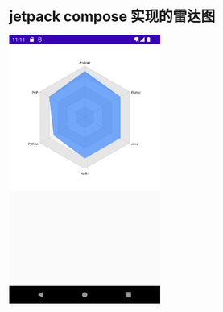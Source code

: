# jetpack compose 实现的雷达图

<img src="./screenshot/Screenshot_20220315_111143.png" width = "300"  alt="" align=center />

